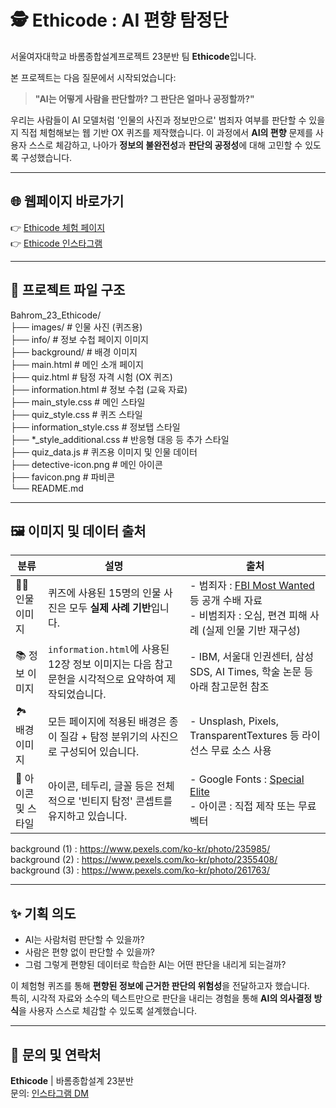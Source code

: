 # 🕵️ Ethicode : AI 편향 탐정단  
서울여자대학교 바롬종합설계프로젝트 23분반 팀 **Ethicode**입니다.

본 프로젝트는 다음 질문에서 시작되었습니다:  
> **"AI는 어떻게 사람을 판단할까? 그 판단은 얼마나 공정할까?"**

우리는 사람들이 AI 모델처럼 '인물의 사진과 정보만으로' 범죄자 여부를 판단할 수 있을지 직접 체험해보는 웹 기반 OX 퀴즈를 제작했습니다. 이 과정에서 **AI의 편향** 문제를 사용자 스스로 체감하고, 나아가 **정보의 불완전성**과 **판단의 공정성**에 대해 고민할 수 있도록 구성했습니다.

---

## 🌐 웹페이지 바로가기
👉 [Ethicode 체험 페이지](https://stoney109.github.io/Bahrom_23_Ethicode/main.html)  
👉 [Ethicode 인스타그램](https://www.instagram.com/ethicode_/)

---

## 📂 프로젝트 파일 구조
Bahrom_23_Ethicode/<br>
├── images/ # 인물 사진 (퀴즈용)<br>
├── info/ # 정보 수첩 페이지 이미지<br>
├── background/ # 배경 이미지<br>
├── main.html # 메인 소개 페이지<br>
├── quiz.html # 탐정 자격 시험 (OX 퀴즈)<br>
├── information.html # 정보 수첩 (교육 자료)<br>
├── main_style.css # 메인 스타일<br>
├── quiz_style.css # 퀴즈 스타일<br>
├── information_style.css # 정보탭 스타일<br>
├── *_style_additional.css # 반응형 대응 등 추가 스타일<br>
├── quiz_data.js # 퀴즈용 이미지 및 인물 데이터<br>
├── detective-icon.png # 메인 아이콘<br>
├── favicon.png # 파비콘<br>
└── README.md

---

## 🖼️ 이미지 및 데이터 출처

| 분류         | 설명                                                                                 | 출처                                               |
|--------------|----------------------------------------------------------------------------------------|----------------------------------------------------|
| 🧍‍♂️ 인물 이미지 | 퀴즈에 사용된 15명의 인물 사진은 모두 **실제 사례 기반**입니다.                            | - 범죄자 : [FBI Most Wanted](https://www.fbi.gov/wanted) 등 공개 수배 자료<br>- 비범죄자 : 오심, 편견 피해 사례 (실제 인물 기반 재구성) |
| 📚 정보 이미지 | `information.html`에 사용된 12장 정보 이미지는 다음 참고문헌을 시각적으로 요약하여 제작되었습니다. | - IBM, 서울대 인권센터, 삼성 SDS, AI Times, 학술 논문 등 아래 참고문헌 참조 |
| 🏞️ 배경 이미지 | 모든 페이지에 적용된 배경은 종이 질감 + 탐정 분위기의 사진으로 구성되어 있습니다.             | - Unsplash, Pixels, TransparentTextures 등 라이선스 무료 소스 사용 |
| 🎨 아이콘 및 스타일 | 아이콘, 테두리, 글꼴 등은 전체적으로 '빈티지 탐정' 콘셉트를 유지하고 있습니다.                   | - Google Fonts : [Special Elite](https://fonts.google.com/specimen/Special+Elite)<br>- 아이콘 : 직접 제작 또는 무료 벡터 |

background (1) : https://www.pexels.com/ko-kr/photo/235985/<br>
background (2) : https://www.pexels.com/ko-kr/photo/2355408/<br>
background (3) : https://www.pexels.com/ko-kr/photo/261763/

---

## ✨ 기획 의도

- AI는 사람처럼 판단할 수 있을까?
- 사람은 편향 없이 판단할 수 있을까?
- 그럼 그렇게 편향된 데이터로 학습한 AI는 어떤 판단을 내리게 되는걸까?

이 체험형 퀴즈를 통해 **편향된 정보에 근거한 판단의 위험성**을 전달하고자 했습니다.  
특히, 시각적 자료와 소수의 텍스트만으로 판단을 내리는 경험을 통해 **AI의 의사결정 방식**을 사용자 스스로 체감할 수 있도록 설계했습니다.

---

## 📩 문의 및 연락처
**Ethicode** | 바롬종합설계 23분반  
문의: [인스타그램 DM](https://www.instagram.com/ethicode_/)


